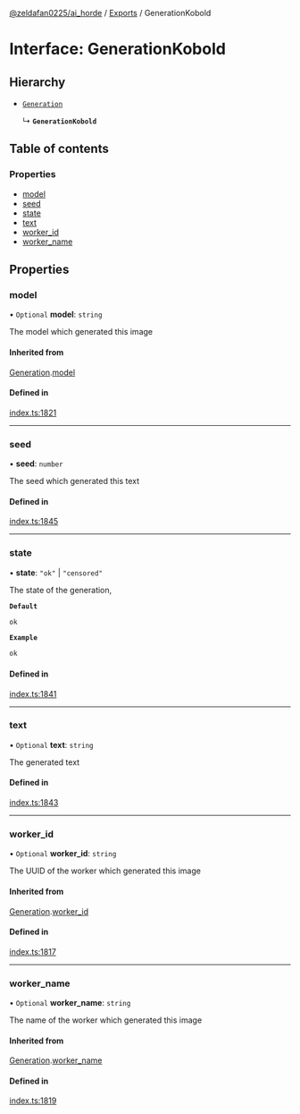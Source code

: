 [@zeldafan0225/ai_horde](../README.md) / [Exports](../modules.md) / GenerationKobold

# Interface: GenerationKobold

## Hierarchy

- [`Generation`](Generation.md)

  ↳ **`GenerationKobold`**

## Table of contents

### Properties

- [model](GenerationKobold.md#model)
- [seed](GenerationKobold.md#seed)
- [state](GenerationKobold.md#state)
- [text](GenerationKobold.md#text)
- [worker\_id](GenerationKobold.md#worker_id)
- [worker\_name](GenerationKobold.md#worker_name)

## Properties

### model

• `Optional` **model**: `string`

The model which generated this image

#### Inherited from

[Generation](Generation.md).[model](Generation.md#model)

#### Defined in

[index.ts:1821](https://github.com/ZeldaFan0225/ai_horde/blob/d340ba6/index.ts#L1821)

___

### seed

• **seed**: `number`

The seed which generated this text

#### Defined in

[index.ts:1845](https://github.com/ZeldaFan0225/ai_horde/blob/d340ba6/index.ts#L1845)

___

### state

• **state**: ``"ok"`` \| ``"censored"``

The state of the generation,

**`Default`**

```ts
ok
```

**`Example`**

```ts
ok
```

#### Defined in

[index.ts:1841](https://github.com/ZeldaFan0225/ai_horde/blob/d340ba6/index.ts#L1841)

___

### text

• `Optional` **text**: `string`

The generated text

#### Defined in

[index.ts:1843](https://github.com/ZeldaFan0225/ai_horde/blob/d340ba6/index.ts#L1843)

___

### worker\_id

• `Optional` **worker\_id**: `string`

The UUID of the worker which generated this image

#### Inherited from

[Generation](Generation.md).[worker_id](Generation.md#worker_id)

#### Defined in

[index.ts:1817](https://github.com/ZeldaFan0225/ai_horde/blob/d340ba6/index.ts#L1817)

___

### worker\_name

• `Optional` **worker\_name**: `string`

The name of the worker which generated this image

#### Inherited from

[Generation](Generation.md).[worker_name](Generation.md#worker_name)

#### Defined in

[index.ts:1819](https://github.com/ZeldaFan0225/ai_horde/blob/d340ba6/index.ts#L1819)
